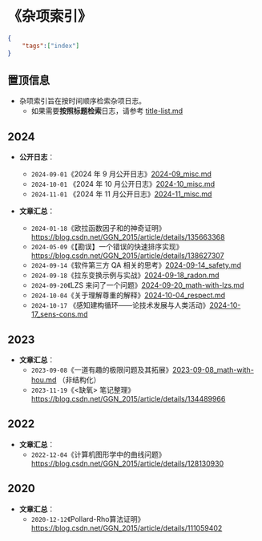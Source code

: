 #  《杂项索引》

```json
{
    "tags":["index"]
}
```

## 置顶信息

- 杂项索引旨在按时间顺序检索杂项日志。
  - 如果需要**按照标题检索**日志，请参考 [title-list.md](../../data/auto-gen/title-list.md)

## 2024

- **公开日志**：
  - `2024-09-01`《2024 年 9 月公开日志》[2024-09_misc.md](../../data/misc/2024-09_misc.md)
  - `2024-10-01` 《2024 年 10 月公开日志》[2024-10_misc.md](../../data/misc/2024-10_misc.md)
  - `2024-11-01` 《2024 年 11 月公开日志》[2024-11_misc.md](../../data/misc/2024-11_misc.md)
  
- **文章汇总**：
  - `2024-01-18`《欧拉函数因子和的神奇证明》https://blog.csdn.net/GGN_2015/article/details/135663368
  - `2024-05-09`《【勘误】一个错误的快速排序实现》https://blog.csdn.net/GGN_2015/article/details/138627307
  - `2024-09-14`《软件第三方 QA 相关的思考》[2024-09-14_safety.md](../../data/misc/2024-09-14_safety.md)
  - `2024-09-18`《拉东变换示例与实战》[2024-09-18_radon.md](../../data/misc/2024-09-18_radon.md)
  - `2024-09-20`《LZS 来问了一个问题》[2024-09-20_math-with-lzs.md](../../data/misc/2024-09-20_math-with-lzs.md)
  - `2024-10-04`《关于理解尊重的解释》[2024-10-04_respect.md](../../data/misc/2024-10-04_respect.md)
  - `2024-10-17` 《感知建构循环——论技术发展与人类活动》[2024-10-17_sens-cons.md](../../data/misc/2024-10-17_sens-cons.md)

## 2023

- **文章汇总**：
  - `2023-09-08`《一道有趣的极限问题及其拓展》[2023-09-08_math-with-hou.md](../../data/misc/2023-09-08_math-with-hou.md) （非结构化）
  - `2023-11-19`《<缺氧> 笔记整理》https://blog.csdn.net/GGN_2015/article/details/134489966

## 2022

- **文章汇总**：
  - `2022-12-04`《计算机图形学中的曲线问题》https://blog.csdn.net/GGN_2015/article/details/128130930

## 2020

- **文章汇总**：
  - `2020-12-12`《Pollard-Rho算法证明》https://blog.csdn.net/GGN_2015/article/details/111059402

